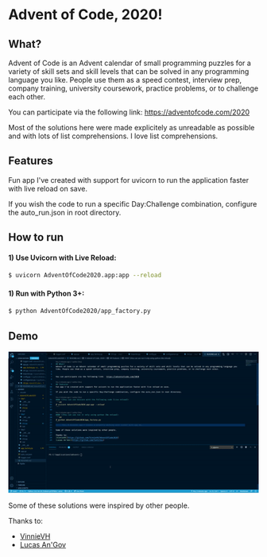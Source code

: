# Advent of Code, 2020!

## What?
Advent of Code is an Advent calendar of small programming puzzles for a variety of skill sets and skill levels that can be solved in any programming language you like. People use them as a speed contest, interview prep, company training, university coursework, practice problems, or to challenge each other.


You can participate via the following link:  https://adventofcode.com/2020


Most of the solutions here were made explicitely as unreadable as possible and with lots of list comprehensions. I love list comprehensions.


## Features
Fun app I've created with support for uvicorn to run the application faster with live reload on save.

If you wish the code to run a specific Day:Challenge combination, configure the auto_run.json in root directory.


## How to run
#### 1) Use Uvicorn with Live Reload:
```sh
$ uvicorn AdventOfCode2020.app:app --reload
```

#### 1) Run with Python 3+:
```sh
$ python AdventOfCode2020/app_factory.py
```

## Demo
#### 
![](advent.gif)


Some of these solutions were inspired by other people.

Thanks to:
* [VinnieVH](https://github.com/VinnieVH/AdventOfCode2020)
* [Lucas An'Gov](https://github.com/lantchou)
